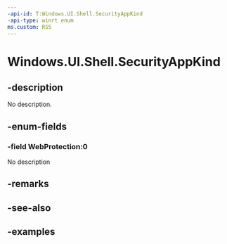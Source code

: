 ```yaml
---
-api-id: T:Windows.UI.Shell.SecurityAppKind
-api-type: winrt enum
ms.custom: RS5
---
```


<!-- Enumeration syntax.
public enum SecurityAppKind : int 
-->

# Windows.UI.Shell.SecurityAppKind

## -description

No description.

## -enum-fields
### -field WebProtection:0

No description

## -remarks

## -see-also

## -examples

